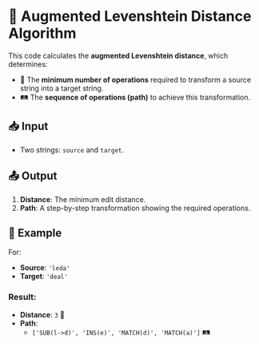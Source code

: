 # 📝 Augmented Levenshtein Distance Algorithm

This code calculates the **augmented Levenshtein distance**, which determines:
- 🧮 The **minimum number of operations** required to transform a source string into a target string.
- 🛤️ The **sequence of operations (path)** to achieve this transformation.

## 📥 Input
- Two strings: `source` and `target`.

## 📤 Output
1. **Distance**: The minimum edit distance.
2. **Path**: A step-by-step transformation showing the required operations.

## 🌟 Example
For:
- **Source**: `'leda'`
- **Target**: `'deal'`

### Result:
- **Distance**: `3` 🧮
- **Path**: 
  - `['SUB(l->d)', 'INS(e)', 'MATCH(d)', 'MATCH(a)']` 🛤️
